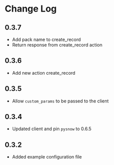 # Change Log

## 0.3.7
- Add pack name to create_record
- Return response from create_record action

## 0.3.6

- Add new action create_record

## 0.3.5

- Allow `custom_params` to be passed to the client

## 0.3.4

- Updated client and pin `pysnow` to 0.6.5

## 0.3.2

- Added example configuration file
